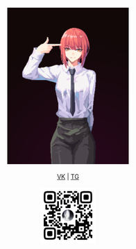 <p align="center">
  <img width="280" alt="???" src="makima.gif">
  <br><br>
  <a href="https://vk.com/livingworstofallmydays">VK</a>
   | 
  <a href="https://t.me/hinqiwame">TG</a>
  <br><br>
  <img width="128" alt="VK QR" src="qr.png">
</p>
